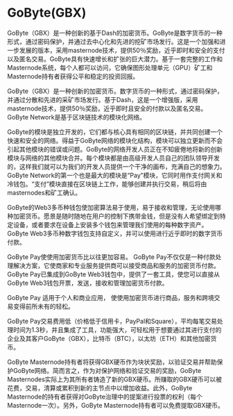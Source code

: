 # 

# GoByte(GBX)

GoByte（GBX）是一种创新的基于Dash的加密货币。GoByte是数字货币的一种形式，通过密码保护，并通过去中心化和先进的挖矿市场发行。这是一个加强和进一步发展的版本，采用masternode技术，提供50％奖励，近乎即时和安全的支付以及匿名交易。GoByte具有快速增长和扩张的巨大潜力。基于一套完整的工作和Masternode系统，每个人都可以访问，它确保图形处理单元（GPU）矿工和 Masternode持有者获得公平和稳定的投资回报。

GoByte（GBX）是一种创新的加密货币。数字货币的一种形式，通过密码保护，并通过分散和先进的采矿市场发行。基于Dash，这是一个增强版，采用masternode技术，提供50％奖励，近乎即时且安全的付款以及匿名交易。GoByte Network是基于区块链技术的模块化网络。

GoByte的模块是独立开发的，它们都与核心具有相同的区块链，并共同创建一个快速和安全的网络。得益于GoByte网络的模块化结构，模块可以独立更新而不会引起其他模块的错误或问题。GoByte的网络开发人员正在不知疲倦地将新的创新模块与网络的其他模块合并。每个模块都是由高级开发人员自己的团队领导开发的，这样我们就可以为我们的开发人员提供一个干净的画布，充满自己的想象力。GoByte Network的第一个也是最大的模块是“Pay”模块，它同时用作支付网关和冷钱包。“支付”模块直接在区块链上工作，能够创建并执行交易，稍后将由masternodes和矿工确认。

GoByte的Web3多币种钱包使加密算法易于使用，易于接收和管理，无论使用哪种加密货币。愿景是随时随地在用户的控制下携带金钱，但是没有人希望绑定到特定设备，或者要求在设备上安装多个钱包来管理我们使用的每种数字资产。GoByte Web3多币种数字钱包支持自定义，并可以使用进行近乎即时的数字货币付款。

GoByte Pay使使用加密货币比以往更加容易。 GoByte Pay不仅仅是一种付款处理解决方案，它使商家和专业服务提供商可以接受商品和服务的加密货币付款。GoByte Pay已集成到GoByte Web3钱包中，提供了一套工具，使您可以直接从GoByte Web3钱包开票，发送，接收和管理加密货币付款。

GoByte Pay 适用于个人和商业应用， 使使用加密货币进行商品，服务和跨境交易变得前所未有的轻松。

GoByte Pay交易费用低（价格低于信用卡，PayPal和Square），平均每笔交易处理时间为1.3秒，并且集成了工具，功能强大，可轻松用于想要通过其进行支付的企业及其客户GoByte（GBX），比特币（BTC），以太坊（ETH）和其他加密货币。

GoByte Masternode持有者将获得GBX硬币作为块状奖励，以验证交易并帮助保护GoByte网络。简而言之，作为对保护网络和验证交易的奖励，GoByte Masternodes实际上为其所有者铸造了新的GBX硬币。所赚取的GBX硬币可以被花费，交易，清算或累积到新的主节点中以增加收益。此外，GoByte Masternode的持有者获得对GoByte治理中的提案进行投票的权利（每个Masternode一次）。另外，GoByte Masternode持有者可以免费提取GBX硬币。

